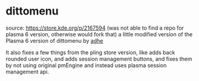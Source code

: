 # dittomenu
source: https://store.kde.org/p/2167594 (was not able to find a repo for plasma 6 version, otherwise would fork that)
a little modified version of the Plasma 6 version of dittomenu by [adhe](https://github.com/adhec)

It also fixes a few things from the pling store version, like adds back rounded user icon, and adds session management buttons, and fixes them by not using original pmEngine and instead uses plasma session management api.
